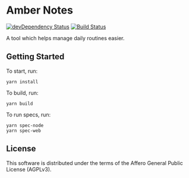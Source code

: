 # Amber Notes

[![devDependency Status](https://david-dm.org/gedbac/amber-notes-prototype/dev-status.svg)](https://david-dm.org/gedbac/amber-notes-prototype#info=devDependencies)
[![Build Status](https://secure.travis-ci.org/gedbac/amber-notes-prototype.svg)](http://travis-ci.org/gedbac/amber-notes-prototype)

A tool which helps manage daily routines easier.

## Getting Started

To start, run:

    yarn install

To build, run:

    yarn build

To run specs, run:

    yarn spec-node
    yarn spec-web

## License

This software is distributed under the terms of the Affero General Public License (AGPLv3).